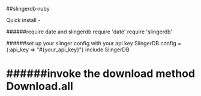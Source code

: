 ##slingerdb-ruby

Quick install -

######require date and slingerdb
    require 'date'
    require 'slingerdb'

######set up your slinger config with your api key
    SlingerDB.config = {:api_key => "#{your_api_key}"}
    include SlingerDB

######invoke the download method
    Download.all
==============

